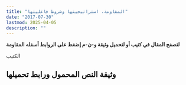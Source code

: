 ```yaml
---
title: "المقاومة، استراتيجيتها وشروط فاعليتها"
date: "2017-07-30"
lastmod: 2025-04-05
description: ""
---
```

**لتصفح المقال في كتيب أو لتحميل وثيقة و-ن-م إضغط على الروابط أسفله** **المقاومة**

الكتيب

## وثيقة النص المحمول ورابط تحميلها

###
